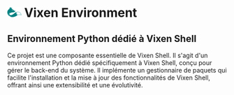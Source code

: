 # ![vixen logo](./vixen_logo_md.png) Vixen Environment

## Environnement Python dédié à Vixen Shell

Ce projet est une composante essentielle de Vixen Shell. Il s'agit d'un environnement Python dédié spécifiquement à Vixen Shell, conçu pour gérer le back-end du système. Il implémente un gestionnaire de paquets qui facilite l'installation et la mise à jour des fonctionnalités de Vixen Shell, offrant ainsi une extensibilité et une évolutivité.